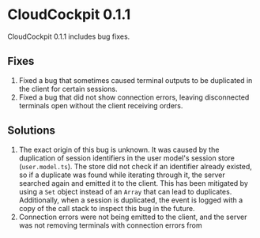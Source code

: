 # CloudCockpit 0.1.1

CloudCockpit 0.1.1 includes bug fixes.

## Fixes
1. Fixed a bug that sometimes caused terminal outputs to be duplicated in the client for certain sessions.
2. Fixed a bug that did not show connection errors, leaving disconnected terminals open without the client receiving orders.

## Solutions
1. The exact origin of this bug is unknown. It was caused by the duplication of session identifiers in the user model's session store (`user.model.ts`). The store did not check if an identifier already existed, so if a duplicate was found while iterating through it, the server searched again and emitted it to the client. This has been mitigated by using a `Set` object instead of an `Array` that can lead to duplicates. Additionally, when a session is duplicated, the event is logged with a copy of the call stack to inspect this bug in the future.
2. Connection errors were not being emitted to the client, and the server was not removing terminals with connection errors from

